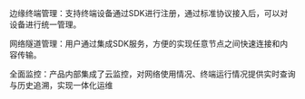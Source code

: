 边缘终端管理：支持终端设备通过SDK进行注册，通过标准协议接入后，可以对设备进行统一管理。

网络隧道管理：用户通过集成SDK服务，方便的实现任意节点之间快速连接和内容传输。

全面监控：产品内部集成了云监控，对网络使用情况、终端运行情况提供实时查询与历史追溯，实现一体化运维

